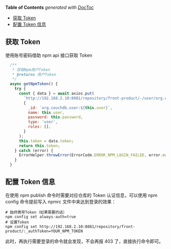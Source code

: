 <!-- START doctoc generated TOC please keep comment here to allow auto update -->
<!-- DON'T EDIT THIS SECTION, INSTEAD RE-RUN doctoc TO UPDATE -->
**Table of Contents**  *generated with [DocToc](https://github.com/thlorenz/doctoc)*

- [获取 Token](#%E8%8E%B7%E5%8F%96-token)
- [配置 Token 信息](#%E9%85%8D%E7%BD%AE-token-%E4%BF%A1%E6%81%AF)

<!-- END doctoc generated TOC please keep comment here to allow auto update -->

## 获取 Token

使用账号密码借助 npm api 接口获取 Token

```js
  /**
   * 获取Npm用户Token
   * @returns 用户Token
   */
  async getNpmToken() {
    try {
      const { data } = await axios.put(
        `http://192.168.2.10:8081/repository/front-product/-/user/org.couchdb.user:${this.user}`,
        {
          _id: `org.couchdb.user:${this.user}`,
          name: this.user,
          password: this.password,
          type: 'user',
          roles: [],
        }
      );
      this.token = data.token;
      return this.token;
    } catch (error) {
      ErrorHelper.throwError(ErrorCode.ERROR_NPM_LOGIN_FAILED, error.message);
    }
  }
```

## 配置 Token 信息

在使用 npm publish 命令时需要对应仓库的 Token 认证信息，可以使用 npm config 命令提前写入 npmrc 文件中来达到登录的效果：

```shell
# 始终携带Token（如果需要的话）
npm config set always-auth=true
# 设置Token
npm config set http://192.168.2.10:8081/repository/front-product/:_authToken=YOUR_NPM_TOKEN
```

此时，再执行需要登录的命令就会发现，不会再报 403 了，直接执行命令即可。
